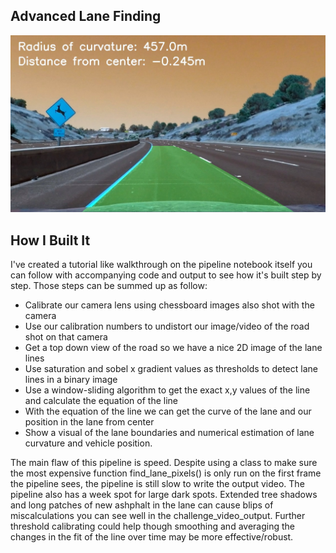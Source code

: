 ## Advanced Lane Finding

![Lanes Image](./output_images/output_photo.jpg)

## How I Built It

I've created a tutorial like walkthrough on the pipeline notebook itself you can follow with accompanying code and output to see how it's built step by step. Those steps can be summed up as follow:

* Calibrate our camera lens using chessboard images also shot with the camera
* Use our calibration numbers to undistort our image/video of the road shot on that camera
* Get a top down view of the road so we have a nice 2D image of the lane lines 
* Use saturation and sobel x gradient values as thresholds to detect lane lines in a binary image
* Use a window-sliding algorithm to get the exact x,y values of the line and calculate the equation of the line
* With the equation of the line we can get the curve of the lane and our position in the lane from center
* Show a visual of the lane boundaries and numerical estimation of lane curvature and vehicle position.

The main flaw of this pipeline is speed. Despite using a class to make sure the most expensive function find_lane_pixels() is only run on the first frame the pipeline sees, the pipeline is still slow to write the output video. The pipeline also has a week spot for large dark spots. Extended tree shadows and long patches of new ashphalt in the lane can cause blips of miscalculations you can see well in the challenge_video_output. Further threshold calibrating could help though smoothing and averaging the changes in the fit of the line over time may be more effective/robust.